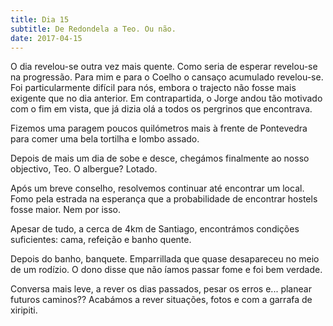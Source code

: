 ```yaml
---
title: Dia 15
subtitle: De Redondela a Teo. Ou não.
date: 2017-04-15
---
```


O dia revelou-se outra vez mais quente. Como seria de esperar revelou-se na progressão. Para mim e para o Coelho o cansaço acumulado revelou-se. Foi particularmente difícil para nós, embora o trajecto não fosse mais exigente que no dia anterior.
Em contrapartida, o Jorge andou tão motivado com o fim em vista, que já dizia olá a todos os pergrinos que encontrava.

Fizemos uma paragem poucos quilómetros mais à frente de Pontevedra para comer uma bela tortilha e lombo assado.

Depois de mais um dia de sobe e desce, chegámos finalmente ao nosso objectivo, Teo.
O albergue? Lotado.

Após um breve conselho, resolvemos continuar até encontrar um local. Fomo pela estrada na esperança que a probabilidade de encontrar hostels fosse maior. Nem por isso.

Apesar de tudo, a cerca de 4km de Santiago, encontrámos condições suficientes: cama, refeição e banho quente.

Depois do banho, banquete.
Emparrillada que quase desapareceu no meio de um rodízio. O dono disse que não íamos passar fome e foi bem verdade.

Conversa mais leve, a rever os dias passados, pesar os erros e... planear futuros caminos??
Acabámos a rever situações, fotos e com a garrafa de xiripiti.

